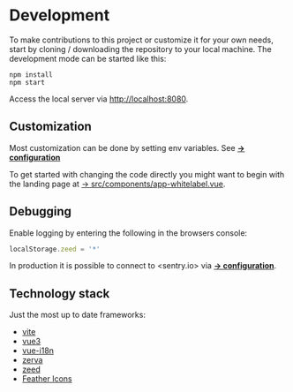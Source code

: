 # Development

To make contributions to this project or customize it for your own needs, start by cloning / downloading the repository to your local machine. The development mode can be started like this:

```
npm install
npm start
```

Access the local server via [http://localhost:8080](http://localhost:8080).

## Customization

Most customization can be done by setting env variables. See [**→ configuration**](configuration.md) 

To get started with changing the code directly you might want to begin with the landing page at [→ src/components/app-whitelabel.vue](../src/components/app-whitelabel.vue).

## Debugging

Enable logging by entering the following in the browsers console:

```js
localStorage.zeed = '*'
```

In production it is possible to connect to <sentry.io> via [**→ configuration**](configuration.md). 

## Technology stack

Just the most up to date frameworks:

- [vite](https://vitejs.dev/)
- [vue3](https://vuejs.org/)
- [vue-i18n](https://vue-i18n.intlify.dev/)
- [zerva](https://www.npmjs.com/package/@zerva/core)
- [zeed](https://www.npmjs.com/package/zeed)
- [Feather Icons](https://feathericons.com)
